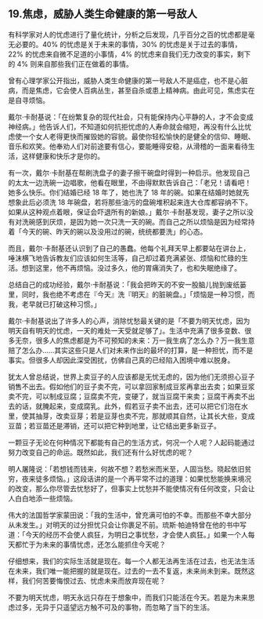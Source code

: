 ## 19.焦虑，威胁人类生命健康的第一号敌人
有科学家对人的忧虑进行了量化统计，分析之后发现，几乎百分之百的忧虑都是毫无必要的。40% 的忧虑是关于未来的事情，30% 的忧虑是关于过去的事情，22% 的忧虑来自微不足道的小事情，4% 的忧虑来自我们无力改变的事实，剩下的 4% 则来自那些我们正在做着的事情。


曾有心理学家公开指出，威胁人类生命健康的第一号敌人不是癌症，也不是心脏病，而是焦虑，它会使人百病丛生，甚至自杀或患上精神病。由此可见，焦虑实在是自寻烦恼。


戴尔·卡耐基说：「在纷繁复杂的现代社会，只有能保持内心平静的人，才不会变成神经病。」他告诉人们，不知道如何抗拒忧虑的人寿命就会缩短，再没有什么比忧虑使一个女人老得更快而摧毁她的容貌。最使你轻松愉快的是健全的信仰、睡眠、音乐和欢笑。他奉劝人们对前途要有信心，要能睡得安稳，从滑稽的一面来看待生活，这样健康和快乐才是你的。


有一次，戴尔·卡耐基在帮刷洗盘子的妻子擦干碗盘时得到一种启示。他发现自己的太太一边洗碗一边唱歌，他看在眼里，不由得默默告诉自己：「老兄！请看吧！她多么快乐。你们结婚已经 18 年了，她也洗了 18 年的碗。如果在结婚时她就先想象此后必须洗 18 年碗盘，若将那些油污的盘碗堆积起来连大仓库都容纳不下。如果从这种观点着眼，保证会吓退所有的新娘。」戴尔·卡耐基发现，妻子之所以没有对洗碗感到厌烦，是因为她一次只洗一天的碗。而自己之所以烦恼是因为经常持着「今天的碗、昨天的碗以及没用过的碗，统统都要洗」的心态。


而且，戴尔·卡耐基还认识到了自己的愚蠢。他每个礼拜天早上都要站在讲台上，唾沫横飞地告诉教友们应该如何生活等，自己却过着充满紧张、烦恼和忙碌的生活。想到这里，他不再烦恼。没过多久，他的胃痛消失了，也和失眠绝缘了。


总结自己的成功经验，戴尔·卡耐基说：「我会把昨天的不安一股脑儿抛到废纸篓里，同时，我也绝不考虑在『今天』洗『明天』的脏碗盘。」「烦恼是一种习惯，而我，老早就已打破这种习惯。」


戴尔·卡耐基说出了许多人的心声，消除忧愁最关键的是「不要为明天忧虑，因为明天自有明天的忧虑，一天的难处一天受就足够了」。生活中充满了很多变数、很多无奈，很多人的焦虑都是为不可预知的未来：万一我生病了怎么办？万一我生意赔了怎么办……其实这些只是人们对未来作出的最坏的打算，是一种担忧，而不是事实。但很多人却因此深受困扰，仿佛自己真的已经陷入困境中难以脱身。


犹太人曾总结说，世界上卖豆子的人应该都是无忧无虑的，因为他们无须担心豆子销售不出去。假如他们的豆子卖不完，可以拿回家制成豆浆再拿出去卖；如果豆浆卖不完，可以制成豆腐；豆腐卖不完，变硬了，就当豆腐干来卖；豆腐干再卖不出去的话，就腌起来，变成腐乳。此外，假若豆子卖不出去，还可以把它们泡在水里，使其抽芽，改卖豆芽；若是豆芽也卖不完，那就顺其自然，让其长大些，变成豆苗；若豆苗还是滞销，还可以把它种到地里，让它结出更多新豆子。


一颗豆子无论在何种情况下都能有自己的生活方式，何况一个人呢？人起码能通过努力改变自己的命运。既然如此，我们还有什么好忧虑的呢？


明人屠隆说：「若想钱而钱来，何故不想？若愁米而米至，人固当愁。晓起依旧贫穷，夜来徒多烦恼。」这段话讲的是一个再平常不过的道理：如果忧愁能换来境况的改变，那么你尽管去忧愁好了，但事实上忧愁并不能使情况有任何改变，只会让人白白地添一些烦恼。


伟大的法国哲学家蒙田说：「我的生活中，曾充满可怕的不幸。而那些不幸大部分从未发生。」对明天的过分担忧只会让你裹足不前。琉斯·帕迪特曾在他的书中写道：「今天的经历不会使人疯狂，为明日之事忧愁，才会使人疯狂。」如果一个人每天都忙于为未来的事情忧虑，还怎么能抓住今天呢？


仔细想来，我们的实际生活就是现在。每一个人都无法再生活在过去，也无法生活在未来，我们唯一能把握的就是现在。过去的一去不复返，未来尚未到来。既然这样，我们何苦要悔恨过去、忧虑未来而放弃现在呢？


不要为明天忧虑，明天永远只存在于想象中，而我们只能活在今天。若是为未来思虑过多，无异于只遥望远方触不可及的事物，而忽略了当下的生活。

